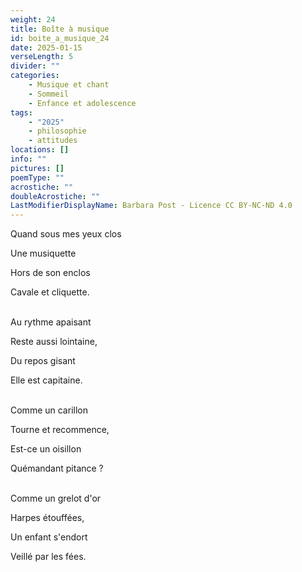 ```yaml
---
weight: 24
title: Boîte à musique
id: boite_a_musique_24
date: 2025-01-15
verseLength: 5
divider: ""
categories:
    - Musique et chant
    - Sommeil
    - Enfance et adolescence
tags:
    - "2025"
    - philosophie
    - attitudes
locations: []
info: ""
pictures: []
poemType: ""
acrostiche: ""
doubleAcrostiche: ""
LastModifierDisplayName: Barbara Post - Licence CC BY-NC-ND 4.0
---
```

Quand sous mes yeux clos

Une musiquette 

Hors de son enclos

Cavale et cliquette.

 \
Au rythme apaisant 

Reste aussi lointaine,

Du repos gisant 

Elle est capitaine.

 \
Comme un carillon 

Tourne et recommence,

 Est-ce un oisillon 

Quémandant pitance ?

 \
Comme un grelot d'or

Harpes étouffées,

Un enfant s'endort

Veillé par les fées.
